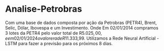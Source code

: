# Analise-Petrobras
Com uma base de dados composta por ação da Petrobras (PETR4), Brent, Selic, Dólar, Ibovespa e um Investimento. Onde 
Em 02/01/2014 compramos 3 lotes da PETR4 pelo valor total de R$5.025,00, e em 02/01/2024 o valor era de R$11.333,99. Utilizamos a Rede Neural Artificial - LSTM para fazer a previsão para os próximos 8 dias.
